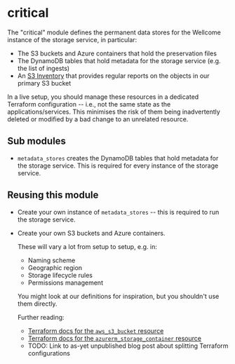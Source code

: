 # critical

The "critical" module defines the permanent data stores for the Wellcome instance of the storage service, in particular:

*   The S3 buckets and Azure containers that hold the preservation files
*   The DynamoDB tables that hold metadata for the storage service (e.g. the list of ingests)
*   An [S3 Inventory](https://docs.aws.amazon.com/AmazonS3/latest/userguide/storage-inventory.html) that provides regular reports on the objects in our primary S3 bucket

In a live setup, you should manage these resources in a dedicated Terraform configuration -- i.e., not the same state as the applications/services.
This minimises the risk of them being inadvertently deleted or modified by a bad change to an unrelated resource.

## Sub modules

-   `metadata_stores` creates the DynamoDB tables that hold metadata for the storage service.
    This is required for every instance of the storage service.

## Reusing this module

-   Create your own instance of `metadata_stores` -- this is required to run the storage service.

-   Create your own S3 buckets and Azure containers.

    These will vary a lot from setup to setup, e.g. in:

    -   Naming scheme
    -   Geographic region
    -   Storage lifecycle rules
    -   Permissions management

    You might look at our definitions for inspiration, but you shouldn't use them directly.

    Further reading:

    -   [Terraform docs for the `aws_s3_bucket` resource](https://registry.terraform.io/providers/hashicorp/aws/latest/docs/resources/s3_bucket)
    -   [Terraform docs for the `azurerm_storage_container` resource](https://registry.terraform.io/providers/hashicorp/azurerm/latest/docs/resources/storage_container)
    -   TODO: Link to as-yet unpublished blog post about splitting Terraform configurations
